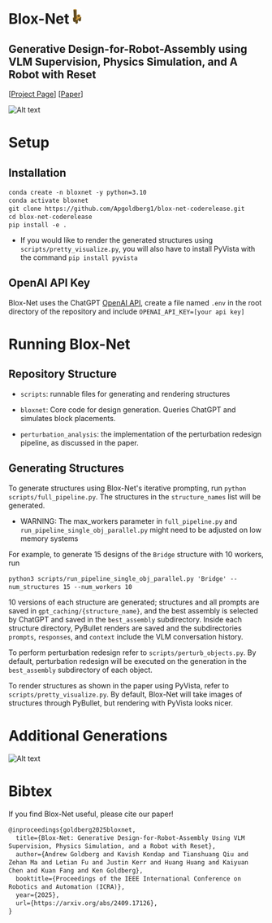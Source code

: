<h1 align="left">
    Blox-Net
    <img alt="bloxnet_giraffe" src="assets/bloxnet_giraffe.png" width="auto" height="30" />
</h1>

## Generative Design-for-Robot-Assembly using VLM Supervision, Physics Simulation, and A Robot with Reset

[[Project Page](https://bloxnet.org/)] [[Paper](https://arxiv.org/abs/2409.17126)]

![Alt text](https://bloxnet.org/data/Blox-Net-Pipeline-Jpeg.001.jpeg)

# Setup

## Installation
```
conda create -n bloxnet -y python=3.10
conda activate bloxnet
git clone https://github.com/Apgoldberg1/blox-net-coderelease.git
cd blox-net-coderelease
pip install -e .
```

- If you would like to render the generated structures using ```scripts/pretty_visualize.py```, you will also have to install PyVista with the command ```pip install pyvista```

## OpenAI API Key
Blox-Net uses the ChatGPT [OpenAI API](https://platform.openai.com/docs/quickstart#create-and-export-an-api-key), create a file named ```.env``` in the root directory of the repository and include ```OPENAI_API_KEY=[your api key]```


# Running Blox-Net

## Repository Structure
- ```scripts```: runnable files for generating and rendering structures

- ```bloxnet```: Core code for design generation. Queries ChatGPT and simulates block placements.

- ```perturbation_analysis```: the implementation of the perturbation redesign pipeline, as discussed in the paper.


## Generating Structures
To generate structures using Blox-Net's iterative prompting, run ```python scripts/full_pipeline.py```. The structures in the ```structure_names``` list will be generated.

- WARNING: The max_workers parameter in ```full_pipeline.py``` and ```run_pipeline_single_obj_parallel.py``` might need to be adjusted on low memory systems

For example, to generate 15 designs of the `Bridge` structure with 10 workers, run
```
python3 scripts/run_pipeline_single_obj_parallel.py 'Bridge' --num_structures 15 --num_workers 10
```

10 versions of each structure are generated; structures and all prompts are saved in ```gpt_caching/{structure_name}```, and the best assembly is selected by ChatGPT and saved in the ```best_assembly``` subdirectory. Inside each structure directory, PyBullet renders are saved and the subdirectories ```prompts```, ```responses```, and ```context``` include the VLM conversation history.

To perform perturbation redesign refer to ```scripts/perturb_objects.py```. By default, perturbation redesign will be executed on the generation in the ```best_assembly``` subdirectory of each object.

To render structures as shown in the paper using PyVista, refer to ```scripts/pretty_visualize.py```. By default, Blox-Net will take images of structures through PyBullet, but rendering with PyVista looks nicer.

# Additional Generations
![Alt text](https://bloxnet.org/data/Renders%20Grid.jpg)

# Bibtex
If you find Blox-Net useful, please cite our paper!

```
@inproceedings{goldberg2025bloxnet,
  title={Blox-Net: Generative Design-for-Robot-Assembly Using VLM Supervision, Physics Simulation, and a Robot with Reset},
  author={Andrew Goldberg and Kavish Kondap and Tianshuang Qiu and Zehan Ma and Letian Fu and Justin Kerr and Huang Huang and Kaiyuan Chen and Kuan Fang and Ken Goldberg},
  booktitle={Proceedings of the IEEE International Conference on Robotics and Automation (ICRA)},
  year={2025},
  url={https://arxiv.org/abs/2409.17126},
}
```
